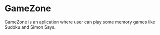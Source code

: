 # GameZone
GameZone is an aplication where user can play some memory games like Sudoku and  Simon Says. 
